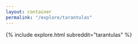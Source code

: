 ```yaml
---
layout: container
permalink: "/explore/tarantulas"
---
```


<link rel="stylesheet" type="text/css" href="/static/css/explore.css">
{% include explore.html subreddit="tarantulas" %}
